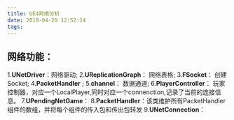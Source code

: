 ```yaml
---
title: UE4网络分析
date: 2019-04-20 12:52:14
tags:
---
```

## 网络功能：
1.**UNetDriver**：网络驱动;
2.**UReplicationGraph**： 网络表格;
3.**FSocket**： 创建Socket;
4.**PacketHandler** ;
5.**channel**： 数据通道;
6.**PlayerController**： 玩家控制器，对应一个LocalPlayer,同时对应一个connenction,记录了当前的连接信息。
7.**UPendingNetGame**：
8.**PacketHandler**：该类维护所有PacketHandler组件的数组，并将每个组件的传入包和传出包转发
9.**UNetConnection**：